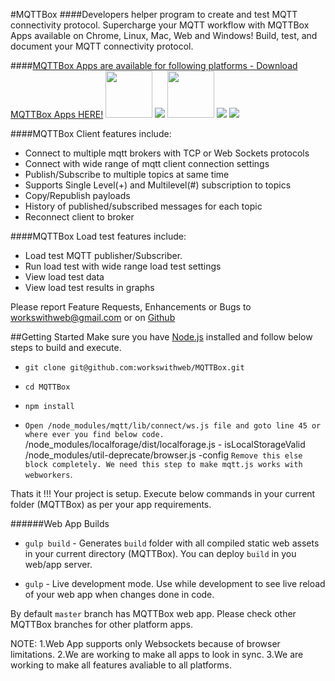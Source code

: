 #MQTTBox
####Developers helper program to create and test MQTT connectivity protocol.
Supercharge your MQTT workflow with MQTTBox Apps available on Chrome, Linux, Mac, Web and Windows! Build, test, and document your MQTT connectivity protocol.

####[MQTTBox Apps are available for following platforms - Download MQTTBox Apps HERE!](http://workswithweb.com/html/mqttbox/downloads.html)
<img height="75" width="75" src="http://workswithweb.com/images/platforms/chrome.png"/>
<img src="http://workswithweb.com/images/platforms/linux.png"/>
<img height="75" width="75" src="http://workswithweb.com/images/platforms/mac.png"/>
<img src="http://workswithweb.com/images/platforms/html.png"/>
<img src="http://workswithweb.com/images/platforms/windows.png"/>

####MQTTBox Client features include:
- Connect to multiple mqtt brokers with TCP or Web Sockets protocols
- Connect with wide range of mqtt client connection settings
- Publish/Subscribe to multiple topics at same time
- Supports Single Level(+) and Multilevel(#) subscription to topics
- Copy/Republish payloads
- History of published/subscribed messages for each topic
- Reconnect client to broker

####MQTTBox Load test features include:
- Load test MQTT publisher/Subscriber.
- Run load test with wide range load test settings
- View load test data 
- View load test results in graphs

Please report Feature Requests, Enhancements or Bugs to workswithweb@gmail.com or on [Github](https://github.com/issues)

##Getting Started
Make sure you have [Node.js](https://nodejs.org/en/) installed and follow below steps to build and execute.

- `git clone git@github.com:workswithweb/MQTTBox.git`

- `cd MQTTBox`

- `npm install`

- `Open /node_modules/mqtt/lib/connect/ws.js file and goto line 45 or where ever you find below code.`
    /node_modules/localforage/dist/localforage.js - isLocalStorageValid
    /node_modules/util-deprecate/browser.js -config
 `Remove this else block completely. We need this step to make mqtt.js works with webworkers`.

Thats it !!! Your project is setup. Execute below commands in your current folder (MQTTBox) as per your app requirements.

######Web App Builds
- `gulp build` - Generates `build` folder with all compiled static web assets in your current directory (MQTTBox). You can deploy `build` in you web/app server.

- `gulp` - Live development mode. Use while development to see live reload of your web app when changes done in code.

By default `master` branch has MQTTBox web app. Please check other MQTTBox branches for other platform apps.
 
NOTE: 
1.Web App supports only Websockets because of browser limitations.
2.We are working to make all apps to look in sync.
3.We are working to make all features avaliable to all platforms.